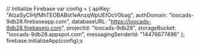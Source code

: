   // Initialize Firebase
  var config = {
    apiKey: "AIzaSyCIHjfMhTEOBABst1eAnzqWpUEfOcV0bag",
    authDomain: "loocads-9db28.firebaseapp.com",
    databaseURL: "https://loocads-9db28.firebaseio.com",
    projectId: "loocads-9db28",
    storageBucket: "loocads-9db28.appspot.com",
    messagingSenderId: "14476677496"
  };
  firebase.initializeApp(config);s